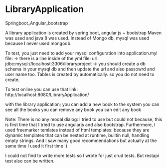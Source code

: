 # LibraryApplication
Springboot_Angular_bootstrap

A library application is created by spring boot, angular js + bootstrap
Maven was used and java 8 was used. 
Instead of Mongo db, mysql was used because I never used mongodb.

To test, you just need to add your mysql configuration into application.myl file:
 -> there is a line inside of the yml file: url: jdbc:mysql://localhost:3306/libraryproject
 -> you should create a db schema in your mysql db and then update the url and also passowrd and user name too.
Tables is created by automatically.  so you do not need to create. 

To test online you can use that link: http://localhost:8080/LibraryApplication/

with the library application;
you can add a new book to the system
you can see all the books 
you can remove any book 
you can edit any book


Note: There is no any modal dialog: I tried to use but could not because,
this is first time that I tried to use angularjs and also bootstrap.
Furthermore, I used freemarker temlates instead of html templates: because they are dynamic templates that can be nested at runtime,
builtin null, handling empty strings. And I saw many good recommendations but actually at the same time I used it first time :) 

I could not find to write more tests so I wrote for just crud tests. But restapi test also can be written.
